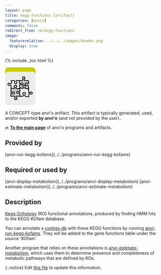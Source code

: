 ```yaml
---
layout: page
title: kegg-functions [artifact]
categories: [anvio]
comments: false
redirect_from: /m/kegg-functions
image:
  featurerelative: ../../../images/header.png
  display: true
---
```



{% include _toc.html %}


<img src="../../images/icons/CONCEPT.png" alt="CONCEPT" style="width:100px; border:none" />

A CONCEPT-type anvi'o artifact. This artifact is typically generated, used, and/or exported **by anvi'o** (and not provided by the user)..

🔙 **[To the main page](../../)** of anvi'o programs and artifacts.

## Provided by


<p style="text-align: left" markdown="1"><span class="artifact-p">[anvi-run-kegg-kofams](../../programs/anvi-run-kegg-kofams)</span></p>


## Required or used by


<p style="text-align: left" markdown="1"><span class="artifact-r">[anvi-display-metabolism](../../programs/anvi-display-metabolism)</span> <span class="artifact-r">[anvi-estimate-metabolism](../../programs/anvi-estimate-metabolism)</span></p>


## Description

[Kegg Orthology](https://www.genome.jp/kegg/ko.html) (KO) functional annotations, produced by finding HMM hits to the KEGG KOfam database.

You can annotate a <span class="artifact-n">[contigs-db](/software/anvio/help/main/artifacts/contigs-db)</span> with these KEGG functions by running <span class="artifact-n">[anvi-run-kegg-kofams](/software/anvio/help/main/programs/anvi-run-kegg-kofams)</span>. They will be added to the gene functions table under the source 'KOfam'.

Another program that relies on these annotations is <span class="artifact-n">[anvi-estimate-metabolism](/software/anvio/help/main/programs/anvi-estimate-metabolism)</span>, which uses them to determine presence and completeness of metabolic pathways that are defined by KOs.


{:.notice}
Edit [this file](https://github.com/merenlab/anvio/tree/master/anvio/docs/artifacts/kegg-functions.md) to update this information.

